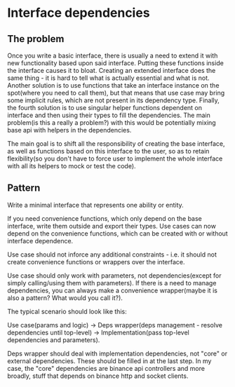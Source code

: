 # Interface dependencies

## The problem

Once you write a basic interface, there is usually a need to extend it with new functionality based upon said interface. Putting these functions inside the interface causes it to bloat. Creating an extended interface does the same thing - it is hard to tell what is actually essential and what is not. Another solution is to use functions that take an interface instance on the spot(where you need to call them), but that means that use case may bring some implicit rules, which are not present in its dependency type. Finally, the fourth solution is to use singular helper functions dependent on interface and then using their types to fill the dependencies. The main problem(is this a really a problem?) with this would be potentially mixing base api with helpers in the dependencies.

The main goal is to shift all the responsibility of creating the base interface, as well as functions based on this interface to the user, so as to retain flexibility(so you don't have to force user to implement the whole interface with all its helpers to mock or test the code).

## Pattern

Write a minimal interface that represents one ability or entity.

If you need convenience functions, which only depend on the base interface, write them outside and export their types. Use cases can now depend on the convenience functions, which can be created with or without interface dependence.

Use case should not inforce any additional constraints - i.e. it should not create convenience functions or wrappers over the interface. 

Use case should only work with parameters, not dependencies(except for simply calling/using them with parameters). If there is a need to manage dependencies, you can always make a convenience wrapper(maybe it is also a pattern? What would you call it?).

The typical scenario should look like this:

Use case(params and logic) -> Deps wrapper(deps management - resolve dependencies until top-level) -> Implementation(pass top-level dependencies and parameters).

Deps wrapper should deal with implementation dependencies, not "core" or external dependencies. These should be filled in at the last step. In my case, the "core" dependencies are binance api controllers and more broadly, stuff that depends on binance http and socket clients.

